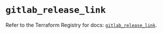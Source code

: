 # `gitlab_release_link`

Refer to the Terraform Registry for docs: [`gitlab_release_link`](https://registry.terraform.io/providers/gitlabhq/gitlab/17.10.0/docs/resources/release_link).
